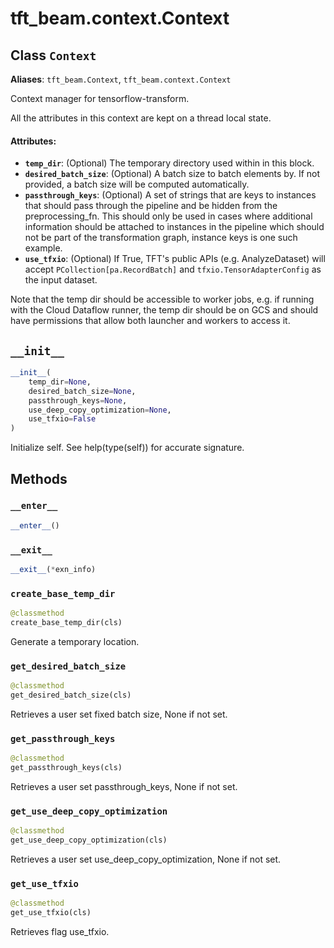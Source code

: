 <div itemscope itemtype="http://developers.google.com/ReferenceObject">
<meta itemprop="name" content="tft_beam.context.Context" />
<meta itemprop="path" content="Stable" />
<meta itemprop="property" content="__enter__"/>
<meta itemprop="property" content="__exit__"/>
<meta itemprop="property" content="__init__"/>
<meta itemprop="property" content="create_base_temp_dir"/>
<meta itemprop="property" content="get_desired_batch_size"/>
<meta itemprop="property" content="get_passthrough_keys"/>
<meta itemprop="property" content="get_use_deep_copy_optimization"/>
<meta itemprop="property" content="get_use_tfxio"/>
</div>

# tft_beam.context.Context

## Class `Context`



**Aliases**: `tft_beam.Context`, `tft_beam.context.Context`

Context manager for tensorflow-transform.

All the attributes in this context are kept on a thread local state.

#### Attributes:

* <b>`temp_dir`</b>: (Optional) The temporary directory used within in this block.
* <b>`desired_batch_size`</b>: (Optional) A batch size to batch elements by. If not
      provided, a batch size will be computed automatically.
* <b>`passthrough_keys`</b>: (Optional) A set of strings that are keys to
      instances that should pass through the pipeline and be hidden from
      the preprocessing_fn. This should only be used in cases where additional
      information should be attached to instances in the pipeline which should
      not be part of the transformation graph, instance keys is one such
      example.
* <b>`use_tfxio`</b>: (Optional) If True, TFT's public APIs (e.g. AnalyzeDataset) will
      accept `PCollection[pa.RecordBatch]` and `tfxio.TensorAdapterConfig`
      as the input dataset.

Note that the temp dir should be accessible to worker jobs, e.g. if running
with the Cloud Dataflow runner, the temp dir should be on GCS and should have
permissions that allow both launcher and workers to access it.

<h2 id="__init__"><code>__init__</code></h2>

``` python
__init__(
    temp_dir=None,
    desired_batch_size=None,
    passthrough_keys=None,
    use_deep_copy_optimization=None,
    use_tfxio=False
)
```

Initialize self.  See help(type(self)) for accurate signature.



## Methods

<h3 id="__enter__"><code>__enter__</code></h3>

``` python
__enter__()
```



<h3 id="__exit__"><code>__exit__</code></h3>

``` python
__exit__(*exn_info)
```



<h3 id="create_base_temp_dir"><code>create_base_temp_dir</code></h3>

``` python
@classmethod
create_base_temp_dir(cls)
```

Generate a temporary location.

<h3 id="get_desired_batch_size"><code>get_desired_batch_size</code></h3>

``` python
@classmethod
get_desired_batch_size(cls)
```

Retrieves a user set fixed batch size, None if not set.

<h3 id="get_passthrough_keys"><code>get_passthrough_keys</code></h3>

``` python
@classmethod
get_passthrough_keys(cls)
```

Retrieves a user set passthrough_keys, None if not set.

<h3 id="get_use_deep_copy_optimization"><code>get_use_deep_copy_optimization</code></h3>

``` python
@classmethod
get_use_deep_copy_optimization(cls)
```

Retrieves a user set use_deep_copy_optimization, None if not set.

<h3 id="get_use_tfxio"><code>get_use_tfxio</code></h3>

``` python
@classmethod
get_use_tfxio(cls)
```

Retrieves flag use_tfxio.



